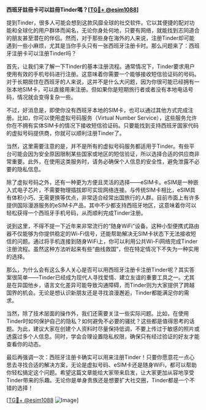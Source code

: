 **西班牙註冊卡可以註冊Tinder嗎？[[TG💪+ @esim1088](https://t.me/s/esim1088)]**

提到Tinder，很多人可能会想到这款风靡全球的社交软件。它以其便捷的配对功能和全球化的用户群体而闻名，无论你身处何地，只要有网络，就能找到志同道合的朋友甚至潜在的伴侣。然而，对于那些身在海外的人来说，注册Tinder却可能遇到一些小麻烦，尤其是当你手头只有一张西班牙注册卡时。那么问题来了：西班牙注册卡可以注册Tinder吗？

首先，让我们来了解一下Tinder的基本注册流程。通常情况下，Tinder要求用户使用有效的手机号码进行注册。这意味着你需要一个能够接收短信验证码的号码。对于长期居住在西班牙的人来说，这并不是什么大问题，因为你很可能已经拥有一张本地SIM卡，可以直接用来注册。但如果你是短期旅行者或者没有本地电话号码，情况就会变得复杂一些。

不过，好消息是，即使你没有西班牙本地的SIM卡，也可以通过其他方式完成注册。比如，你可以使用虚拟号码服务（Virtual Number Service），这些服务允许你在不拥有实体SIM卡的情况下接收短信验证码。只要能找到支持西班牙国家代码的虚拟号码提供商，你就可以顺利注册Tinder了。

当然，这里需要注意的是，并不是所有的虚拟号码服务都适用于Tinder。有些平台可能会因为安全原因限制某些国家或地区的短信验证，所以选择合适的供应商非常重要。此外，在使用这类服务时，请务必确保个人信息的安全性，避免泄露不必要的隐私信息。

除了虚拟号码之外，还有一种更为方便且灵活的选择——eSIM卡。eSIM是一种嵌入式电子芯片，不需要物理插拔即可实现网络连接。与传统SIM卡相比，eSIM具有体积小巧、无需更换等优点，非常适合经常出国旅行的人群。目前市面上有许多提供国际漫游服务的eSIM卡产品，其中不少都支持西班牙地区，这意味着你可以轻松获得一个西班牙手机号码，从而顺利完成Tinder注册。

说到这里，不得不提一下近年来非常流行的“随身WiFi”设备。这种小型便携式路由器不仅能够为你提供稳定的Wi-Fi信号，还能帮助解决无SIM卡状态下无法接收短信的问题。通过将手机连接到随身WiFi上，你可以利用公共Wi-Fi网络完成Tinder注册流程。虽然这种方法听起来有些“曲线救国”，但在特定情况下不失为一种实用的选择。

那么，为什么会有这么多人关心是否可以用西班牙注册卡注册Tinder呢？其实答案很简单——Tinder已经成为现代人寻找爱情、建立友谊的重要工具之一。尤其是在异国他乡，语言文化差异可能导致沟通障碍，而Tinder则为大家提供了跨越国界的机会。无论是想认识新朋友还是寻找浪漫邂逅，Tinder都能满足你的需求。

当然，除了技术层面的操作外，我们还需要关注一些实际问题。比如，在使用Tinder时如何保护自己的隐私？如何避免不必要的骚扰？这些都是值得思考的话题。为此，建议大家在创建个人资料时尽量保持低调，不要上传过于敏感的照片或透露过多个人信息。同时，学会合理设置隐私权限，确保只有经过验证的好友才能查看你的动态。

最后再强调一次：西班牙注册卡确实可以用来注册Tinder！只要你愿意花一点心思去寻找合适的解决方案，无论是虚拟号码、eSIM卡还是随身WiFi，都可以帮助你轻松搞定这个问题。希望这篇文章能给大家带来启发，让大家更加从容地享受Tinder带来的乐趣。无论你是单身贵族还是想要扩大社交圈，Tinder都是一个不错的选择！

[[TG💪+ @esim1088](https://t.me/s/esim1088) ![Image](https://i.postimg.cc/4NQfJmqS/Snipaste-2025-05-13-00-14-12.png)]
